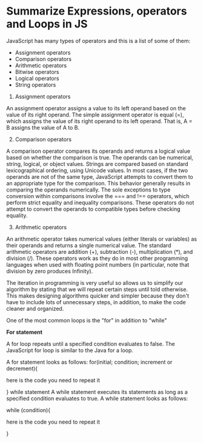 # Summarize Expressions, operators and Loops in JS

JavaScript has many types of operators and this is a list of some of them:

* Assignment operators
* Comparison operators
* Arithmetic operators
* Bitwise operators
* Logical operators
* String operators

1. Assignment operators

An assignment operator assigns a value to its left operand based on the value of its right operand. The simple assignment operator is equal (=), which assigns the value of its right operand to its left operand. That is, A = B assigns the value of A to B.

2. Comparison operators

A comparison operator compares its operands and returns a logical value based on whether the comparison is true. The operands can be numerical, string, logical, or object values. Strings are compared based on standard lexicographical ordering, using Unicode values. In most cases, if the two operands are not of the same type, JavaScript attempts to convert them to an appropriate type for the comparison. This behavior generally results in comparing the operands numerically. The sole exceptions to type conversion within comparisons involve the === and !== operators, which perform strict equality and inequality comparisons. These operators do not attempt to convert the operands to compatible types before checking equality. 

3. Arithmetic operators

An arithmetic operator takes numerical values (either literals or variables) as their operands and returns a single numerical value. The standard arithmetic operators are addition (+), subtraction (-), multiplication (*), and division (/). These operators work as they do in most other programming languages when used with floating point numbers (in particular, note that division by zero produces Infinity).

The iteration in programming is very useful so allows us to simplify our algorithm by stating that we will repeat certain steps until told otherwise. This makes designing algorithms quicker and simpler because they don't have to include lots of unnecessary steps, in addition, to make the code cleaner and organized.

One of the most common loops is the "for" in addition to "while"

**For statement**

A for loop repeats until a specified condition evaluates to false. The JavaScript for loop is similar to the Java for a loop.

A for statement looks as follows:
for(initial; condition; increment or decrement){


here is the code you need to repeat it

}
while statement
A while statement executes its statements as long as a specified condition evaluates to true. A while statement looks as follows:

while (condition){
  
 here is the code you need to repeat it
 
 }